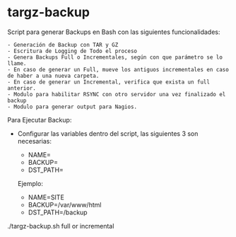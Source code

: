 # targz-backup

Script para generar Backups en Bash con las siguientes funcionalidades:

	- Generación de Backup con TAR y GZ
	- Escritura de Logging de Todo el proceso
	- Genera Backups Full o Incrementales, según con que parámetro se lo llame. 
	- En caso de generar un Full, mueve los antiguos incrementales en caso de haber a una nueva carpeta.
	- En caso de generar un Incremental, verifica que exista un full anterior. 
	- Modulo para habilitar RSYNC con otro servidor una vez finalizado el backup
	- Modulo para generar output para Nagios.
	
Para Ejecutar Backup:

- Configurar las variables dentro del script, las siguientes 3 son necesarias:
	- NAME=<Nombre>
	- BACKUP=<Path Backup>
	- DST_PATH=<Path Destino>

	Ejemplo:
	 - NAME=SITE
	 - BACKUP=/var/www/html
	 - DST_PATH=/backup

./targz-backup.sh full or incremental
	
